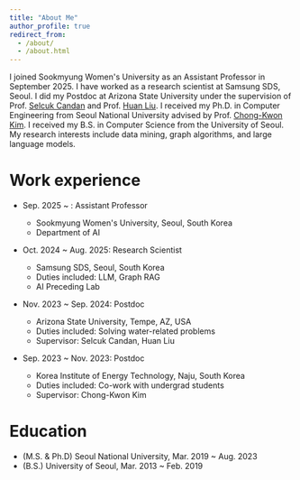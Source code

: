 ```yaml
---
title: "About Me"
author_profile: true
redirect_from: 
  - /about/
  - /about.html
---
```


I joined Sookmyung Women's University as an Assistant Professor in September 2025. I have worked as a research scientist at Samsung SDS, Seoul. I did my Postdoc at Arizona State University under the supervision of Prof. [Selcuk Candan](https://search.asu.edu/profile/20861) and Prof. [Huan Liu](https://www.public.asu.edu/~huanliu/). I received my Ph.D. in Computer Engineering from Seoul National University advised by Prof. [Chong-Kwon Kim](https://scholar.google.com/citations?user=KRykCKkAAAAJ&hl=en). I received my B.S. in Computer Science from the University of Seoul. My research interests include data mining, graph algorithms, and large language models.


Work experience
======
* Sep. 2025 ~ : Assistant Professor
  * Sookmyung Women's University, Seoul, South Korea
  * Department of AI

* Oct. 2024 ~ Aug. 2025: Research Scientist
  * Samsung SDS, Seoul, South Korea
  * Duties included: LLM, Graph RAG
  * AI Preceding Lab

* Nov. 2023 ~ Sep. 2024: Postdoc
  * Arizona State University, Tempe, AZ, USA
  * Duties included: Solving water-related problems
  * Supervisor: Selcuk Candan, Huan Liu

* Sep. 2023 ~ Nov. 2023: Postdoc
  * Korea Institute of Energy Technology, Naju, South Korea
  * Duties included: Co-work with undergrad students
  * Supervisor: Chong-Kwon Kim

Education
======
* (M.S. & Ph.D) Seoul National University, Mar. 2019 ~ Aug. 2023
* (B.S.) University of Seoul, Mar. 2013 ~ Feb. 2019
